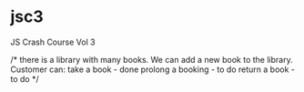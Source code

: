 # jsc3
JS Crash Course Vol 3


/* there is a library with many books. We can add a new book to the library.
Customer can:
 take a book - done
 prolong a booking - to do 
 return a book - to do
  */
